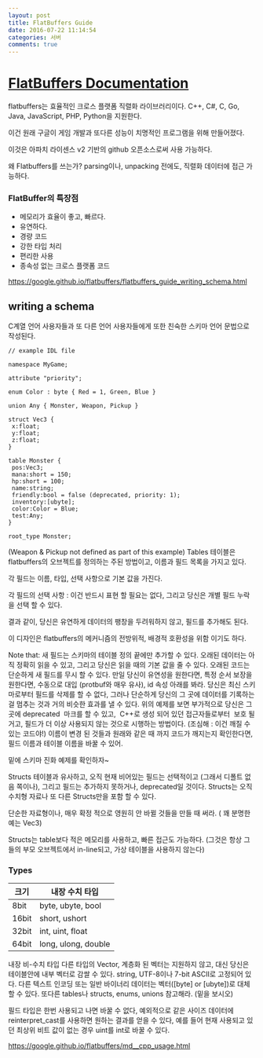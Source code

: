 ```yaml
---
layout: post
title: FlatBuffers Guide
date: 2016-07-22 11:14:54
categories: 서버
comments: true
---
```


# [FlatBuffers Documentation](https://google.github.io/flatbuffers/)

flatbuffers는 효율적인 크로스 플랫폼 직렬화 라이브러리이다.
C++, C#, C, Go, Java, JavaScript, PHP, Python을 지원한다.

이건 원래 구글이 게임 개발과 또다른 성능이 치명적인 프로그램을 위해 만들어졌다.

이것은 아파치 라이센스 v2 기반의 github 오픈소스로써 사용 가능하다.

왜 Flatbuffers를 쓰는가?
parsing이나, unpacking 전에도, 직렬화 데이터에 접근 가능하다.

### FlatBuffer의 특장점
* 메모리가 효율이 좋고, 빠르다.
* 유연하다.
* 경량 코드
* 강한 타입 처리
* 편리한 사용
* 종속성 없는 크로스 플랫폼 코드

<https://google.github.io/flatbuffers/flatbuffers_guide_writing_schema.html>

## writing a schema
C계열 언어 사용자들과 또 다른 언어 사용자들에게 또한 친숙한 스키마 언어 문법으로 작성된다. 

    // example IDL file

    namespace MyGame;

    attribute "priority";

    enum Color : byte { Red = 1, Green, Blue }

    union Any { Monster, Weapon, Pickup }

    struct Vec3 {
     x:float;
     y:float;
     z:float;
    }

    table Monster {
     pos:Vec3;
     mana:short = 150;
     hp:short = 100;
     name:string;
     friendly:bool = false (deprecated, priority: 1);
     inventory:[ubyte];
     color:Color = Blue;
     test:Any;
    }

    root_type Monster;

(Weapon & Pickup not defined as part of this example)
Tables
테이블은 flatbuffers의 오브젝트를 정의하는 주된 방법이고, 이름과 필드 목록을 가지고 있다.

각 필드는 이름, 타입, 선택 사항으로 기본 값을 가진다.

각 필드의 선택 사항 : 이건 반드시 표현 할 필요는 없다, 그리고 당신은 개별 필드 누락을 선택 할 수 있다.

결과 같이, 당신은 유연하게 데이터의 팽창을 두려워하지 않고, 필드를 추가해도 된다.

이 디자인은 flatbuffers의 메커니즘의 전방위적, 배경적 호환성을 위함 이기도 하다.

Note that:
새 필드는 스키마의 테이블 정의 끝에만 추가할 수 있다. 오래된 데이터는 아직 정확히 읽을 수 있고, 그리고 당신은 읽을 때의 기본 값을 줄 수 있다.
오래된 코드는 단순하게 새 필드를 무시 할 수 있다.
만일 당신이 유연성을 원한다면, 특정 순서 보장을 원한다면, 수동으로 대입 (protbuf와 매우 유사), id 속성 아래를 봐라.
당신은 최신 스키마로부터 필드를 삭제를 할 수 없다, 그러나 단순하게 당신의 그 곳에 데이터를 기록하는 걸 멈추는 것과 거의 비슷한 효과를 낼 수 있다. 위의 예제를 보면 부가적으로 당신은 그 곳에 deprecated  마크를 할 수 있고,  C++로 생성 되어 있던 접근자들로부터  보호 될 거고, 필드가 더 이상 사용되지 않는 것으로 시행하는 방법이다. (조심해 : 이건 깨질 수 있는 코드야!)
이름이 변경 된 것들과 원래와 같은 때 까지 코드가 깨지는지 확인한다면, 필드 이름과 테이블 이름을 바꿀 수 있어.

밑에 스키마 진화 예제를 확인하자~

Structs
테이블과 유사하고, 오직 현재 비어있는 필드는 선택적이고 (그래서 디폴트 없음 쪽이나), 그리고 필드는 추가하지 못하거나, deprecated일 것이다.
Structs는 오직 수치형 자료나 또 다른 Structs만을 포함 할 수 있다.

단순한 자료형이나, 매우 확정 적으로 영원히 안 바뀔 것들을 만들 때 써라. ( 꽤 분명한 예는 Vec3)

Structs는 table보다 적은 메모리를 사용하고, 빠른 접근도 가능하다. (그것은 항상 그들의 부모 오브젝트에서 in-line되고, 가상 테이블을 사용하지 않는다)

### Types

크기|내장 수치 타입
---|---
8bit|byte, ubyte, bool
16bit|short, ushort
32bit|int, uint, float
64bit|long, ulong, double


내장 비-수치 타입
다른 타입의 Vector, 계층화 된 벡터는 지원하지 않고, 대신 당신은 테이블안에 내부 벡터로 감쌀 수 있다.
string, UTF-8이나 7-bit ASCII로 고정되어 있다. 다른 텍스트 인코딩 또는 일반 바이너리 데이터는 벡터([byte] or [ubyte])로 대체 할 수 있다.
또다른 tables나 structs, enums, unions 참고해라. (밑을 보시오)

필드 타입은 한번 사용되고 나면 바꿀 수 없다, 예외적으로 같은 사이즈 데이터에 reinterpret_cast를 사용하면 원하는 결과를 얻을 수 있다, 예를 들어 현재 사용되고 있던 최상위 비트 값이 없는 경우 uint를 int로 바꿀 수 있다.

<https://google.github.io/flatbuffers/md__cpp_usage.html>
